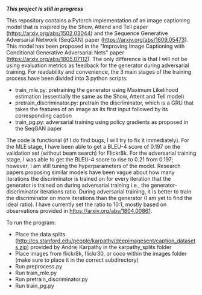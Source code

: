 ***This project is still in progress***

This repository contains a Pytorch implementation of an image captioning model that is inspired by the Show, Attend and Tell paper (https://arxiv.org/abs/1502.03044) and the Sequence Generative Adversarial Network (SeqGAN) paper (https://arxiv.org/abs/1609.05473). This model has been proposed in the "Improving Image Captioning with Conditional Generative Adversarial Nets" paper (https://arxiv.org/abs/1805.07112). The only difference is that I will not be using evaluation metrics as feedback for the generator during adversarial training.
For readability and convenience, the 3 main stages of the training process have been divided into 3 python scripts:
* train_mle.py: pretraining the generator using Maximum Likelihood estimation (essentially the same as the Show, Attent and Tell model)
* pretrain_discriminator.py: pretrain the discriminator, which is a GRU that takes the features of an image as its first input followed by its corresponding caption
* train_pg.py: adversarial training using policy gradients as proposed in the SeqGAN paper

The code is functional (if I do find bugs, I will try to fix it immediately). For the MLE stage, I have been able to get a BLEU-4 score of 0.197 on the validation set (without beam search) for Flickr8k. For the adversarial training stage, I was able to get the BLEU-4 score to rise to 0.21 from 0.197; however, I am still tuning the hyperparameters of the model. Research papers proposing similar models have been vague about how many iterations the discriminator is trained on for every iteration that the generator is trained on during adversarial training i.e., the generator-discriminator iterations ratio. During adversarial training, it is better to train the discriminator on more iterations than the generator (I am yet to find the ideal ratio). I have currently set the ratio to 10:1, mostly based on observations provided in https://arxiv.org/abs/1804.00861. 

To run the program:
* Place the data splits (http://cs.stanford.edu/people/karpathy/deepimagesent/caption_datasets.zip) provided by Andrej Karpathy in the karpathy_splits folder
* Place images from flickr8k, flickr30, or coco within the images folder (make sure to place it in the correct subdirectory)
* Run preprocess.py
* Run train_mle.py
* Run pretrain_discriminator.py
* Run train_pg.py
